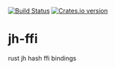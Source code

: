 [![Build Status](https://travis-ci.org/Ragnaroek/jh-ffi.svg?branch=master)](https://travis-ci.org/Ragnaroek/jh-ffi)
[![Crates.io version](http://meritbadge.herokuapp.com/jh-ffi)](https://crates.io/crates/jh-ffi)

# jh-ffi
rust jh hash ffi bindings

